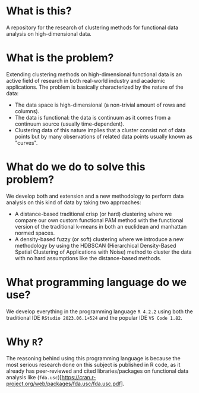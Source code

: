 # What is this?
A repository for the research of clustering methods for functional data analysis on high-dimensional data.

# What is the problem?
Extending clustering methods on high-dimensional functional data is an active field of research in both real-world industry and academic applications. The problem is basically characterized by the nature of the data:
- The data space is high-dimensional (a non-trivial amount of rows and columns).
- The data is functional: the data is continuum as it comes from a continuum source (usually time-dependent).
- Clustering data of this nature implies that a cluster consist not of data points but by many observations of related data points usually known as "curves".

# What do we do to solve this problem?
We develop both and extension and a new methodology to perform data analysis on this kind of data by taking two approaches:
- A distance-based traditional crisp (or hard) clustering where we compare our own custom functional PAM method with the functional version of the traditional k-means in both an euclidean and manhattan normed spaces.
- A density-based fuzzy (or soft) clustering where we introduce a new methodology by using the HDBSCAN (Hierarchical Density-Based Spatial Clustering of Applications with Noise) method to cluster the data with no hard assumptions like the distance-based methods.

# What programming language do we use?
We develop everything in the programming language `R 4.2.2` using both the traditional IDE `RStudio 2023.06.1+524` and the popular IDE `VS Code 1.82`.

# Why `R`?
The reasoning behind using this programming language is because the most serious research done on this subject is published in R code, as it already has peer-reviewed and cited libraries/packages on functional data analysis like (`fda.usc`)[https://cran.r-project.org/web/packages/fda.usc/fda.usc.pdf].
